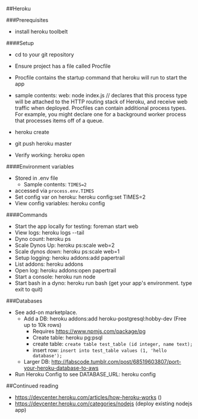 ##Heroku

###Prerequisites

- install heroku toolbelt

####Setup

- cd to your git repository
- Ensure project has a file called Procfile
 - Procfile contains the startup command that heroku will run to start the app
 - sample contents: web: node index.js // declares that this process type will
 be attached to the HTTP routing stack of Heroku, and receive web traffic when
 deployed.
 Procfiles can contain additional process types. For example, you might declare
 one for a background worker process that processes items off of a queue.

- heroku create
- git push heroku master
- Verify working:  heroku open


####Environment variables
- Stored in .env file
  - Sample contents: `TIMES=2`
- accessed via `process.env.TIMES`
- Set config var on heroku: heroku config:set TIMES=2
- View config variables: heroku config

####Commands

- Start the app locally for testing:  foreman start web
- View logs: heroku logs --tail
- Dyno count: heroku ps
- Scale Dynos Up: heroku ps:scale web=2
- Scale dynos down: heroku ps:scale web=1
- Setup logging: heroku addons:add papertrail
- List addons:  heroku addons
- Open log:   heroku addons:open papertrail
- Start a console:  heroku run node
- Start bash in a dyno: heroku run bash (get your app's environment. type exit
to quit)


###Databases

- See add-on marketplace.
  - Add a DB:  heroku addons:add heroku-postgresql:hobby-dev (Free up to 10k rows)
    - Requires https://www.npmjs.com/package/pg
    - Create table: heroku pg:psql
     - create table: `create table test_table (id integer, name text);`
     - insert row: `insert into test_table values (1, 'hello database');`
  - Larger DB: http://fabscode.tumblr.com/post/68519603807/port-your-heroku-database-to-aws
- Run Heroku Config to see DATABASE_URL: heroku config

##Continued reading

- https://devcenter.heroku.com/articles/how-heroku-works ()
- https://devcenter.heroku.com/categories/nodejs (deploy existing nodejs app)
